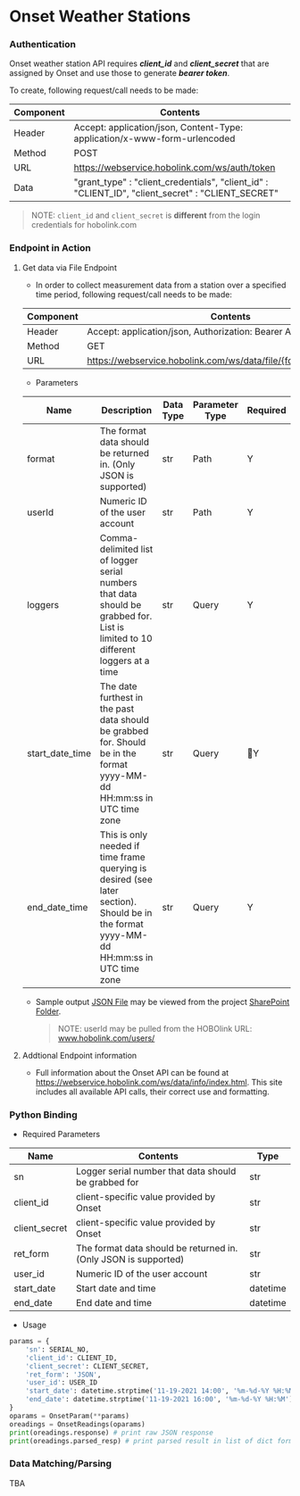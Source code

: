 # Onset Weather Stations

### Authentication

Onset weather station API requires ***client_id*** and ***client_secret*** that are assigned by Onset and use those to generate ***bearer token***.

To create, following request/call needs to be made:

| Component | Contents                                                     |
| --------- | ------------------------------------------------------------ |
| Header    | Accept: application/json, Content-Type: application/x-www-form-urlencoded |
| Method    | POST                                                         |
| URL       | https://webservice.hobolink.com/ws/auth/token                |
| Data      | "grant_type" : "client_credentials", "client_id" : "CLIENT_ID", "client_secret" : "CLIENT_SECRET" |

> NOTE: `client_id` and `client_secret` is **different** from the login credentials for hobolink.com

### Endpoint in Action

1. Get data via File Endpoint

   - In order to collect measurement data from a station over a specified time period, following request/call needs to be made:

   | Component | Contents                                                     |
   | --------- | ------------------------------------------------------------ |
   | Header    | Accept: application/json, Authorization: Bearer ACCESS_TOKEN |
   | Method    | GET                                                          |
   | URL       | https://webservice.hobolink.com/ws/data/file/{format}/user/{userId} |

   - Parameters

   | Name            | Description                                                  | Data Type | Parameter Type | Required |
   | --------------- | ------------------------------------------------------------ | --------- | -------------- | -------- |
   | format          | The format data should be returned in. (Only JSON is supported) | str       | Path           | Y        |
   | userId          | Numeric ID of the user account                               | str       | Path           | Y        |
   | loggers         | Comma-delimited list of logger serial numbers that data should be grabbed for. List is limited to 10 different loggers at a time | str       | Query          | Y        |
   | start_date_time | The date furthest in the past data should be grabbed for. Should be in the format yyyy-MM-dd HH:mm:ss in UTC time zone | str       | Query          | Y        |
   | end_date_time   | This is only needed if time frame querying is desired (see later section). Should be in the format yyyy-MM-dd HH:mm:ss in UTC time zone | str       | Query          | Y        |
   
   - Sample output [JSON File](https://michiganstate.sharepoint.com/sites/Geography-EnviroweatherTeam/_layouts/15/download.aspx?UniqueId=244da747aeba49abb5c9d2504fa5fc56&e=ZQDxlP) may be viewed from the project [SharePoint Folder](https://michiganstate.sharepoint.com/:f:/r/sites/Geography-EnviroweatherTeam/Shared%20Documents/Data%20on%20Demand/ADS%20ENVWX%20API%20Project/Vendor%20API%20and%20station%20info/Sample%20Weather%20Data%20Output?csf=1&web=1&e=55ky0M).
   
     > NOTE: userId may be pulled from the HOBOlink URL: www.hobolink.com/users/<userId>
   
4. Addtional Endpoint information

   - Full information about the Onset API can be found at https://webservice.hobolink.com/ws/data/info/index.html. This site includes all available API calls, their correct use and formatting.

### Python Binding

- Required Parameters

| Name          | Contents                                                     | Type     |
| ------------- | ------------------------------------------------------------ | -------- |
| sn            | Logger serial number that data should be grabbed for         | str      |
| client_id     | client-specific value provided by Onset                      | str      |
| client_secret | client-specific value provided by Onset                      | str      |
| ret_form      | The format data should be returned in. (Only JSON is supported) | str      |
| user_id       | Numeric ID of the user account                               | str      |
| start_date    | Start date and time                                          | datetime |
| end_date      | End date and time                                            | datetime |

- Usage

```python
params = {
    'sn': SERIAL_NO,
    'client_id': CLIENT_ID,
    'client_secret': CLIENT_SECRET,
    'ret_form': 'JSON',
  	'user_id': USER_ID
    'start_date': datetime.strptime('11-19-2021 14:00', '%m-%d-%Y %H:%M'),
    'end_date': datetime.strptime('11-19-2021 16:00', '%m-%d-%Y %H:%M')
}
oparams = OnsetParam(**params)
oreadings = OnsetReadings(oparams)
print(oreadings.response) # print raw JSON response
print(oreadings.parsed_resp) # print parsed result in list of dict format
```

### Data Matching/Parsing

TBA